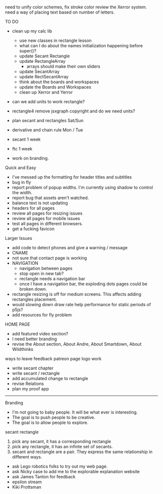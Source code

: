 need to unify color schemes, fix stroke color
review the Xerror system.
need a way of placing text based on number of letters.

TO DO
- clean up my calc lib

	- use new classes in rectangle lesson
	- what can I do about the names initialization happening before super()?
	- update Secant Rectangle
	- update RectangleArray
		- arrays should make their own sliders
	- update SecantArray
	- update RectSecantArray
	- think about the boards and workspaces
	- update the Boards and Workspaces
	- clean up Xerror and Yerror
	


- can we add units to work rectangle?
- rectangle4 remove jsxgraph copyright and do we need units?
- plan secant and rectangles        Sat/Sun

- derivative and chain rule         Mon / Tue
- secant                            1 week
- ftc                               1 week
- work on branding.


Quick and Easy
- I've messed up the formatting for header titles and subtitles
- bug in fly
- report problem of popup widths.  I'm currently using shadow to control the width.
- report bug that assets aren't watched.
- balance text is not updating
- headers for all pages
- review all pages for resizing issues
- review all pages for mobile issues
- test all pages in different browsers.
- get a fucking favicon

Larger Issues
- add code to detect phones and give a warning / message
- CNAME
- not sure that contact page is working
- NAVIGATION
	- navigation between pages
	- stop open in new tab?
	- rectangle needs a navigation bar
	- once I have a navigation bar, the exploding dots pages could be broken down.
- rectangle resizing is off for medium screens.  This affects adding rectangles placement.
- would slowing down draw rate help performance for static periods of p5js?
- add resources for fly problem

HOME PAGE
- add featured video section?
- I need better branding
- revise the About section, About Andre, About Smartdown, About Wildthinks

ways to leave feedback
patreon page
logo work



- write secant chapter
- write secant / rectangle
- add accumulated change to rectangle
- revise Relations
- plan my proof app


-------------------------------------------------------------------------------------

Branding
- I'm not going to baby people.  It will be what ever is interesting.  
- The goal is to push people to be creative.
- The goal is to allow people to explore.


secant rectangle
1. pick any secant, it has a corresponding rectangle
2. pick any rectangle, it has an infinte set of secants.
3. secant and rectangle are a pair.  They express the same relationship in different ways.


- ask Lego robotics folks to try out my web page.
- ask Nicky case to add me to the explorable explanation website
- ask James Tanton for feedback
- epsilon stream
- Kiki Prottsman

